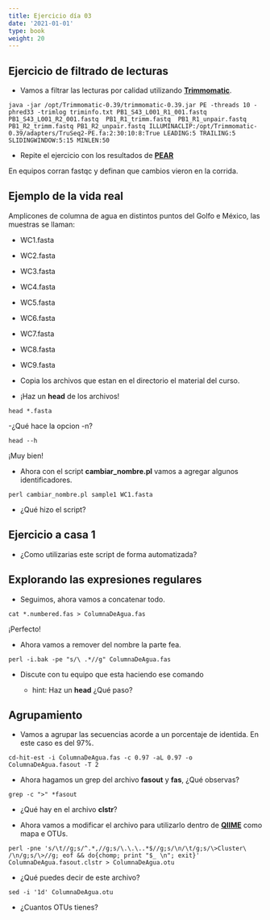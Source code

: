 ```yaml
---
title: Ejercicio día 03
date: '2021-01-01'
type: book
weight: 20
---
```


## Ejercicio de filtrado de lecturas


- Vamos a filtrar las lecturas por calidad utilizando [**Trimmomatic**](http://www.usadellab.org/cms/?page=trimmomatic).


```
java -jar /opt/Trimmomatic-0.39/trimmomatic-0.39.jar PE -threads 10 -phred33 -trimlog triminfo.txt PB1_S43_L001_R1_001.fastq PB1_S43_L001_R2_001.fastq  PB1_R1_trimm.fastq  PB1_R1_unpair.fastq PB1_R2_trimm.fastq PB1_R2_unpair.fastq ILLUMINACLIP:/opt/Trimmomatic-0.39/adapters/TruSeq2-PE.fa:2:30:10:8:True LEADING:5 TRAILING:5 SLIDINGWINDOW:5:15 MINLEN:50
```


- Repite el ejercicio con los resultados de [**PEAR**](https://cme.h-its.org/exelixis/web/software/pear/)


En equipos corran fastqc y definan que cambios vieron en la corrida.


## Ejemplo de la vida real


Amplicones de columna de agua en distintos puntos del Golfo e México, las muestras se llaman: 


  - WC1.fasta  
  - WC2.fasta  
  - WC3.fasta  
  - WC4.fasta  
  - WC5.fasta
  - WC6.fasta  
  - WC7.fasta  
  - WC8.fasta  
  - WC9.fasta


- Copia los archivos que estan en el directorio el material del curso.


- ¡Haz un **head** de los archivos! 


```
head *.fasta
```


-¿Qué hace la opcion -n?


```
head --h
```


¡Muy bien!


- Ahora con el script **cambiar_nombre.pl** vamos a agregar algunos identificadores. 


```
perl cambiar_nombre.pl sample1 WC1.fasta
```


- ¿Qué hizo el script?


## Ejercicio a casa 1


- ¿Como utilizarias este script de forma automatizada?


## Explorando las expresiones regulares


- Seguimos, ahora vamos a concatenar todo.


```
cat *.numbered.fas > ColumnaDeAgua.fas
```


¡Perfecto! 


- Ahora vamos a remover del nombre la parte fea.


```
perl -i.bak -pe "s/\ .*//g" ColumnaDeAgua.fas
```


- Discute con tu equipo que esta haciendo ese comando


  - hint: Haz un **head** ¿Qué paso? 


## Agrupamiento


- Vamos a agrupar las secuencias acorde a un porcentaje de identida. En este caso es del 97%.


```
cd-hit-est -i ColumnaDeAgua.fas -c 0.97 -aL 0.97 -o ColumnaDeAgua.fasout -T 2
```


- Ahora hagamos un grep del archivo **fasout** y **fas**, ¿Qué observas?


```
grep -c ">" *fasout
```


- ¿Qué hay en el archivo **clstr**?


- Ahora vamos a modificar el archivo para utilizarlo dentro de [**QIIME**](https://qiime2.org/) como mapa e OTUs.


```
perl -pne 's/\t//g;s/^.*,//g;s/\.\.\..*$//g;s/\n/\t/g;s/\>Cluster\ /\n/g;s/\>//g; eof && do{chomp; print "$_ \n"; exit}' ColumnaDeAgua.fasout.clstr > ColumnaDeAgua.otu
```


- ¿Qué puedes decir de este archivo?


```
sed -i '1d' ColumnaDeAgua.otu
```


- ¿Cuantos OTUs tienes?
